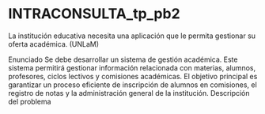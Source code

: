 # INTRACONSULTA_tp_pb2
La institución educativa necesita una aplicación que le permita gestionar su oferta académica. (UNLaM) 

Enunciado
Se debe desarrollar un sistema de gestión académica. Este sistema permitirá gestionar información relacionada con materias, alumnos, profesores, ciclos lectivos y comisiones académicas. El objetivo principal es garantizar un proceso eficiente de inscripción de alumnos en comisiones, el registro de notas y la administración general de la institución.
Descripción del problema


